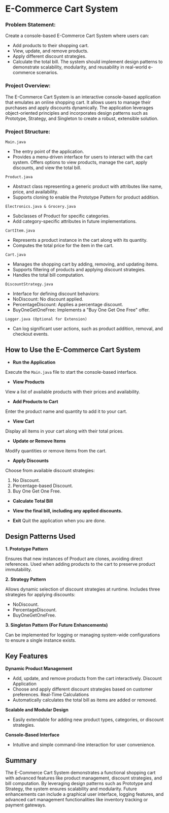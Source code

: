 # E-Commerce Cart System

### Problem Statement:

Create a console-based E-Commerce Cart System where users can:

- Add products to their shopping cart.
- View, update, and remove products.
- Apply different discount strategies.
- Calculate the total bill.
The system should implement design patterns to demonstrate scalability, modularity, and reusability in real-world e-commerce scenarios.

### Project Overview:

The E-Commerce Cart System is an interactive console-based application that emulates an online shopping cart. It allows users to manage their purchases and apply discounts dynamically. The application leverages object-oriented principles and incorporates design patterns such as Prototype, Strategy, and Singleton to create a robust, extensible solution.

### Project Structure:

`Main.java`
- The entry point of the application.
- Provides a menu-driven interface for users to interact with the cart system.
Offers options to view products, manage the cart, apply discounts, and view the total bill.

`Product.java`
- Abstract class representing a generic product with attributes like name, price, and availability.
- Supports cloning to enable the Prototype Pattern for product addition.

`Electronics.java & Grocery.java`
- Subclasses of Product for specific categories.
- Add category-specific attributes in future implementations.

`CartItem.java`
- Represents a product instance in the cart along with its quantity.
- Computes the total price for the item in the cart.

`Cart.java`
- Manages the shopping cart by adding, removing, and updating items.
- Supports filtering of products and applying discount strategies.
- Handles the total bill computation.

`DiscountStrategy.java`
- Interface for defining discount behaviors:
- NoDiscount: No discount applied.
- PercentageDiscount: Applies a percentage discount.
- BuyOneGetOneFree: Implements a "Buy One Get One Free" offer.

`Logger.java (Optional for Extension)`
- Can log significant user actions, such as product addition, removal, and checkout events.

## How to Use the E-Commerce Cart System

- **Run the Application**

Execute the `Main.java` file to start the console-based interface.

- **View Products**

View a list of available products with their prices and availability.

- **Add Products to Cart**

Enter the product name and quantity to add it to your cart.

- **View Cart**

Display all items in your cart along with their total prices.

- **Update or Remove Items**

Modify quantities or remove items from the cart.

- **Apply Discounts**

Choose from available discount strategies:

1. No Discount.
2. Percentage-based Discount.
3. Buy One Get One Free.

- **Calculate Total Bill**

- **View the final bill, including any applied discounts.**

- **Exit**
Quit the application when you are done.


## Design Patterns Used

**1. Prototype Pattern**

Ensures that new instances of Product are clones, avoiding direct references.
Used when adding products to the cart to preserve product immutability.

**2. Strategy Pattern**

Allows dynamic selection of discount strategies at runtime.
Includes three strategies for applying discounts:
- NoDiscount.
- PercentageDiscount.
- BuyOneGetOneFree.

**3. Singleton Pattern (For Future Enhancements)**

Can be implemented for logging or managing system-wide configurations to ensure a single instance exists.

## Key Features

**Dynamic Product Management**
- Add, update, and remove products from the cart interactively.
Discount Application
- Choose and apply different discount strategies based on customer preferences.
Real-Time Calculations
- Automatically calculates the total bill as items are added or removed.

**Scalable and Modular Design**
- Easily extendable for adding new product types, categories, or discount strategies.

**Console-Based Interface**
- Intuitive and simple command-line interaction for user convenience.

## Summary

The E-Commerce Cart System demonstrates a functional shopping cart with advanced features like product management, discount strategies, and bill computation. By leveraging design patterns such as Prototype and Strategy, the system ensures scalability and modularity. Future enhancements can include a graphical user interface, logging features, and advanced cart management functionalities like inventory tracking or payment gateways.